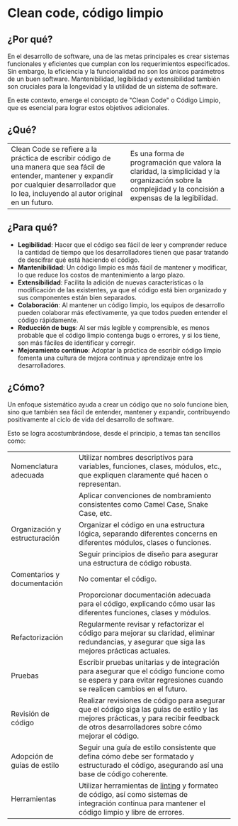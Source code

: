 # Clean code, código limpio

## ¿Por qué?

En el desarrollo de software, una de las metas principales es crear sistemas funcionales y eficientes que cumplan con los requerimientos especificados. Sin embargo, la eficiencia y la funcionalidad no son los únicos parámetros de un buen software. Mantenibilidad, legibilidad y extensibilidad también son cruciales para la longevidad y la utilidad de un sistema de software. 

En este contexto, emerge el concepto de "Clean Code" o Código Limpio, que es esencial para lograr estos objetivos adicionales.

## ¿Qué?

|||
|-|-|
Clean Code se refiere a la práctica de escribir código de una manera que sea fácil de entender, mantener y expandir por cualquier desarrollador que lo lea, incluyendo al autor original en un futuro.|Es una forma de programación que valora la claridad, la simplicidad y la organización sobre la complejidad y la concisión a expensas de la legibilidad.

## ¿Para qué?

- **Legibilidad**: Hacer que el código sea fácil de leer y comprender reduce la cantidad de tiempo que los desarrolladores tienen que pasar tratando de descifrar qué está haciendo el código.
- **Mantenibilidad**: Un código limpio es más fácil de mantener y modificar, lo que reduce los costos de mantenimiento a largo plazo.
- **Extensibilidad**: Facilita la adición de nuevas características o la modificación de las existentes, ya que el código está bien organizado y sus componentes están bien separados.
- **Colaboración**: Al mantener un código limpio, los equipos de desarrollo pueden colaborar más efectivamente, ya que todos pueden entender el código rápidamente.
- **Reducción de bugs**: Al ser más legible y comprensible, es menos probable que el código limpio contenga bugs o errores, y si los tiene, son más fáciles de identificar y corregir.
- **Mejoramiento continuo**: Adoptar la práctica de escribir código limpio fomenta una cultura de mejora continua y aprendizaje entre los desarrolladores.

## ¿Cómo?

Un enfoque sistemático ayuda a crear un código que no solo funcione bien, sino que también sea fácil de entender, mantener y expandir, contribuyendo positivamente al ciclo de vida del desarrollo de software.

Esto se logra acostumbrándose, desde el principio, a temas tan sencillos como:

|||
|-|-|
|Nomenclatura adecuada|Utilizar nombres descriptivos para variables, funciones, clases, módulos, etc., que expliquen claramente qué hacen o representan.
||Aplicar convenciones de nombramiento consistentes como Camel Case, Snake Case, etc.
|Organización y estructuración|Organizar el código en una estructura lógica, separando diferentes concerns en diferentes módulos, clases o funciones.
||Seguir principios de diseño para asegurar una estructura de código robusta.
|Comentarios y documentación|No comentar el código.
||Proporcionar documentación adecuada para el código, explicando cómo usar las diferentes funciones, clases y módulos.
|Refactorización|Regularmente revisar y refactorizar el código para mejorar su claridad, eliminar redundancias, y asegurar que siga las mejores prácticas actuales.
|Pruebas|Escribir pruebas unitarias y de integración para asegurar que el código funcione como se espera y para evitar regresiones cuando se realicen cambios en el futuro.
|Revisión de código|Realizar revisiones de código para asegurar que el código siga las guías de estilo y las mejores prácticas, y para recibir feedback de otros desarrolladores sobre cómo mejorar el código.
|Adopción de guías de estilo|Seguir una guía de estilo consistente que defina cómo debe ser formatado y estructurado el código, asegurando así una base de código coherente.
|Herramientas|Utilizar herramientas de [linting](https://en.wikipedia.org/wiki/Lint_(software)) y formateo de código, así como sistemas de integración continua para mantener el código limpio y libre de errores.
